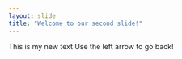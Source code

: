 ```yaml
---
layout: slide
title: "Welcome to our second slide!"
---
```

This is my new text 
Use the left arrow to go back!
